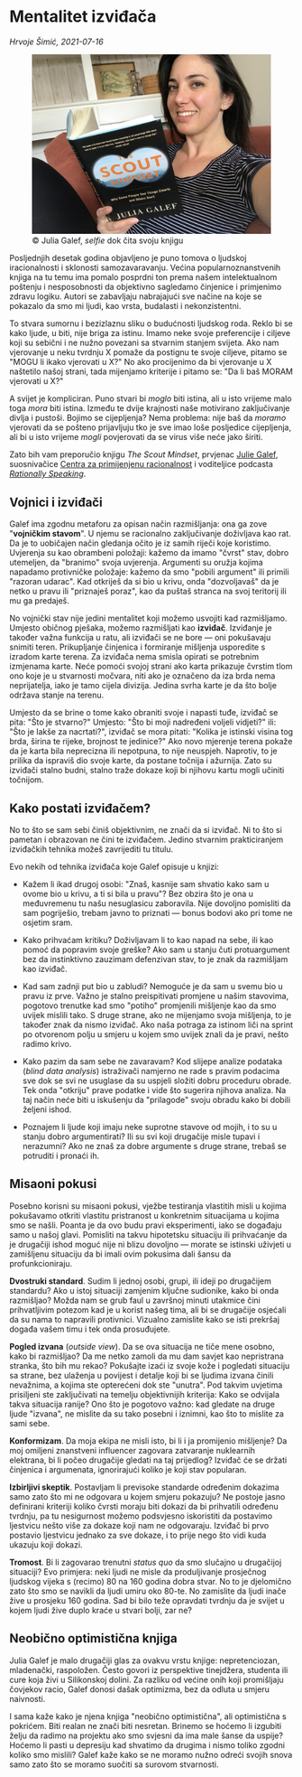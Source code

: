 # Mentalitet izviđača

*Hrvoje Šimić, 2021-07-16*
<figure>
  <img src="/story/book-scout-mindset/book-scout-mindset.jfif"/>
  <figcaption>
    © Julia Galef, <i>selfie</i> dok čita svoju knjigu
  </figcaption>
</figure>

<span class="dropcap">P</span>osljednjih desetak godina objavljeno je puno tomova o ljudskoj iracionalnosti i sklonosti samozavaravanju. Većina popularnoznanstvenih knjiga na tu temu ima pomalo posprdni ton prema našem intelektualnom poštenju i nesposobnosti da objektivno sagledamo činjenice i primjenimo zdravu logiku. Autori se zabavljaju nabrajajući sve načine na koje se pokazalo da smo mi ljudi, kao vrsta, budalasti i nekonzistentni.

To stvara sumornu i bezizlaznu sliku o budućnosti ljudskog roda. Reklo bi se kako ljude, u biti, nije briga za istinu. Imamo neke svoje preferencije i ciljeve koji su sebični i ne nužno povezani sa stvarnim stanjem svijeta. Ako nam vjerovanje u neku tvrdnju X pomaže da postignu te svoje ciljeve, pitamo se "MOGU li ikako vjerovati u X?" No ako procijenimo da bi vjerovanje u X naštetilo našoj strani, tada mijenjamo kriterije i pitamo se: "Da li baš MORAM vjerovati u X?"

A svijet je kompliciran. Puno stvari bi _moglo_ biti istina, ali u isto vrijeme malo toga _mora_ biti istina. Između te dvije krajnosti naše motivirano zaključivanje divlja i pustoši. Bojimo se cijepljenja? Nema problema: nije baš da _moramo_ vjerovati da se pošteno prijavljuju tko je sve imao loše posljedice cijepljenja, ali bi u isto vrijeme _mogli_ povjerovati da se virus više neće jako širiti.

Zato bih vam preporučio knjigu _The Scout Mindset_, prvjenac [Julie Galef](https://juliagalef.com/), suosnivačice [Centra za primijenjenu racionalnost](https://www.rationality.org/) i voditeljice podcasta [_Rationally Speaking_](http://rationallyspeakingpodcast.org/).

## Vojnici i izviđači

Galef ima zgodnu metaforu za opisan način razmišljanja: ona ga zove "__vojničkim stavom__". U njemu se racionalno zaključivanje doživljava kao rat. Da je to uobičajen način gledanja očito je iz samih riječi koje koristimo. Uvjerenja su kao obrambeni položaji: kažemo da imamo "čvrst" stav, dobro utemeljen, da "branimo" svoja uvjerenja. Argumenti su oružja kojima napadamo protivničke položaje: kažemo da smo "pobili argument" ili primili "razoran udarac". Kad otkriješ da si bio u krivu, onda "dozvoljavaš" da je netko u pravu ili "priznaješ poraz", kao da puštaš stranca na svoj teritorij ili mu ga predaješ.

No vojnički stav nije jedini mentalitet koji možemo usvojiti kad razmišljamo. Umjesto običnog pješaka, možemo razmišljati kao __izviđač__. Izviđanje je također važna funkcija u ratu, ali izviđači se ne bore — oni pokušavaju snimiti teren. Prikupljanje činjenica i formiranje mišljenja usporedite s izradom karte terena. Za izviđača nema smisla opirati se potrebnim izmjenama karte. Neće pomoći svojoj strani ako karta prikazuje čvrstim tlom ono koje je u stvarnosti močvara, niti ako je označeno da iza brda nema neprijatelja, iako je tamo cijela divizija. Jedina svrha karte je da što bolje održava stanje na terenu.

Umjesto da se brine o tome kako obraniti svoje i napasti tuđe, izviđač se pita: "Što je stvarno?" Umjesto: "Što bi moji nadređeni voljeli vidjeti?" ili: "Što je lakše za nacrtati?", izviđač se mora pitati: "Kolika je istinski visina tog brda, širina te rijeke, brojnost te jedinice?" Ako novo mjerenje terena pokaže da je karta bila neprecizna ili nepotpuna, to nije neuspjeh. Naprotiv, to je prilika da ispraviš dio svoje karte, da postane točnija i ažurnija. Zato su izviđači stalno budni, stalno traže dokaze koji bi njihovu kartu mogli učiniti točnijom.

## Kako postati izviđačem?

No to što se sam sebi činiš objektivnim, ne znači da si izviđač. Ni to što si pametan i obrazovan ne čini te izviđačem. Jedino stvarnim prakticiranjem izviđačkih tehnika možeš zavrijediti tu titulu.

Evo nekih od tehnika izviđača koje Galef opisuje u knjizi:

- Kažem li ikad drugoj osobi: "Znaš, kasnije sam shvatio kako sam u ovome bio u krivu, a ti si bila u pravu"? Bez obzira što je ona u međuvremenu tu našu nesuglasicu zaboravila. Nije dovoljno pomisliti da sam pogriješio, trebam javno to priznati — bonus bodovi ako pri tome ne osjetim sram.

- Kako prihvaćam kritiku? Doživljavam li to kao napad na sebe, ili kao pomoć da popravim svoje greške? Ako sam u stanju čuti protuargument bez da instinktivno zauzimam defenzivan stav, to je znak da razmišljam kao izviđač.

- Kad sam zadnji put bio u zabludi? Nemoguće je da sam u svemu bio u pravu iz prve. Važno je stalno preispitivati promjene u našim stavovima, pogotovo trenutke kad smo "potiho" promjenili mišljenje kao da smo uvijek mislili tako. S druge strane, ako ne mijenjamo svoja mišljenja, to je također znak da nismo izviđač. Ako naša potraga za istinom liči na sprint po otvorenom polju u smjeru u kojem smo uvijek znali da je pravi, nešto radimo krivo.
 
- Kako pazim da sam sebe ne zavaravam? Kod slijepe analize podataka (_blind data analysis_) istraživači namjerno ne rade s pravim podacima sve dok se svi ne usuglase da su uspjeli složiti dobru proceduru obrade. Tek onda "otkriju" prave podatke i vide što sugerira njihova analiza. Na taj način neće biti u iskušenju da "prilagode" svoju obradu kako bi dobili željeni ishod.

- Poznajem li ljude koji imaju neke suprotne stavove od mojih, i to su u stanju dobro argumentirati? Ili su svi koji drugačije misle tupavi i nerazumni? Ako ne znaš za dobre argumente s druge strane, trebaš se potruditi i pronaći ih.

## Misaoni pokusi

Posebno korisni su misaoni pokusi, vježbe testiranja vlastitih misli u kojima pokušavamo otkriti vlastitu pristranost u konkretnim situacijama u kojima smo se našli. Poanta je da ovo budu pravi eksperimenti, iako se događaju samo u našoj glavi. Pomisliti na takvu hipotetsku situaciju ili prihvaćanje da je drugačiji ishod moguć nije ni blizu dovoljno — morate se istinski uživjeti u zamišljenu situaciju da bi imali ovim pokusima dali šansu da profunkcioniraju.

__Dvostruki standard__. Sudim li jednoj osobi, grupi, ili ideji po drugačijem standardu? Ako u istoj situaciji zamjenim ključne sudionike, kako bi onda razmišljao? Možda nam se grub faul u završnoj minuti utakmice čini prihvatljivim potezom kad je u korist našeg tima, ali bi se drugačije osjećali da su nama to napravili protivnici. Vizualno zamislite kako se isti prekršaj događa vašem timu i tek onda prosuđujete.

__Pogled izvana__ (_outside view_). Da se ova situacija ne tiče mene osobno, kako bi razmišljao? Da me netko zamoli da mu dam savjet kao nepristrana stranka, što bih mu rekao? Pokušajte izaći iz svoje kože i pogledati situaciju sa strane, bez ulaženja u povijest i detalje koji bi se ljudima izvana činili nevažnima, a kojima ste opterećeni dok ste "unutra". Pod takvim uvjetima prisiljeni ste zaključivati na temelju objektivnijih kriterija: Kako se odvijala takva situacija ranije? Ono što je pogotovo važno: kad gledate na druge ljude "izvana", ne mislite da su tako posebni i iznimni, kao što to mislite za sami sebe.

__Konformizam__. Da moja ekipa ne misli isto, bi li i ja promijenio mišljenje? Da moj omiljeni znanstveni influencer zagovara zatvaranje nuklearnih elektrana, bi li počeo drugačije gledati na taj prijedlog? Izviđač će se držati činjenica i argumenata, ignorirajući koliko je koji stav popularan.

__Izbirljivi skeptik__. Postavljam li previsoke standarde određenim dokazima samo zato što mi ne odgovara u kojem smjeru pokazuju? Ne postoje jasno definirani kriteriji koliko čvrsti moraju biti dokazi da bi prihvatili određenu tvrdnju, pa tu nesigurnost možemo podsvjesno iskoristiti da postavimo ljestvicu nešto više za dokaze koji nam ne odgovaraju. Izviđač bi prvo postavio ljestvicu jednako za sve dokaze, i to prije nego što vidi kuda ukazuju koji dokazi.

__Tromost__. Bi li zagovarao trenutni _status quo_ da smo slučajno u drugačijoj situaciji? Evo primjera: neki ljudi ne misle da produljivanje prosječnog ljudskog vijeka s (recimo) 80 na 160 godina dobra stvar. No to je djelomično zato što smo se navikli da ljudi umiru oko 80-te. No zamislite da ljudi inače žive u prosjeku 160 godina. Sad bi bilo teže opravdati tvrdnju da je svijet u kojem ljudi žive duplo kraće u stvari bolji, zar ne?

## Neobično optimistična knjiga

Julia Galef je malo drugačiji glas za ovakvu vrstu knjige: nepretenciozan, mladenački, raspoložen. Često govori iz perspektive tinejdžera, studenta ili cure koja živi u Silikonskoj dolini. Za razliku od većine onih koji promišljaju čovjekov racio, Galef donosi dašak optimizma, bez da odluta u smjeru naivnosti.

I sama kaže kako je njena knjiga "neobično optimistična", ali optimistična s pokrićem. Biti realan ne znači biti nesretan. Brinemo se hoćemo li izgubiti želju da radimo na projektu ako smo svjesni da ima male šanse da uspije? Hoćemo li pasti u depresiju kad shvatimo da drugima i nismo toliko zgodni koliko smo mislili?  Galef kaže kako se ne moramo nužno odreći svojih snova samo zato što se moramo suočiti sa surovom stvarnosti. 


